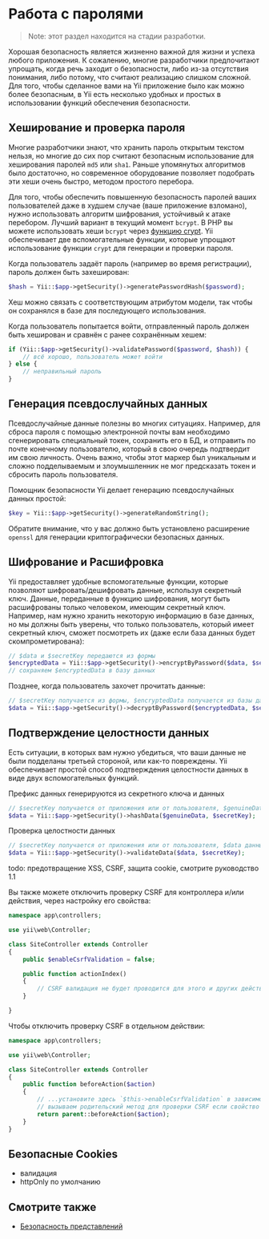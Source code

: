 Работа с паролями
=================

> Note: этот раздел находится на стадии разработки.

Хорошая безопасность является жизненно важной для жизни и успеха любого приложения.
К сожалению, многие разработчики предпочитают упрощать, когда речь заходит о безопасности,
либо из-за отсутствия понимания, либо потому, что считают реализацию слишком сложной.
Для того, чтобы сделанное вами на Yii приложение было как можно более безопасным, в Yii есть несколько удобных
и простых в использовании функций обеспечения безопасности.


Хеширование и проверка пароля
-----------------------------

Многие разработчики знают, что хранить пароль открытым текстом нельзя, но многие до сих пор считают безопасным
использование для хеширования паролей `md5` или `sha1`. Раньше упомянутых алгоритмов было достаточно, но современное
оборудование позволяет подобрать эти хеши очень быстро, методом простого перебора.

Для того, чтобы обеспечить повышенную безопасность паролей ваших пользователей даже в худшем случае (ваше
приложение взломано), нужно использовать алгоритм шифрования, устойчивый к атаке перебором. Лучший вариант в текущий
момент `bcrypt`. В PHP вы можете использовать хеши `bcrypt` через [функцию crypt](http://php.net/manual/en/function.crypt.php).
Yii обеспечивает две вспомогательные функции, которые упрощают использование функции `crypt` для генерации и проверки
пароля.

Когда пользователь задаёт пароль (например во время регистрации), пароль должен быть захеширован:


```php
$hash = Yii::$app->getSecurity()->generatePasswordHash($password);
```

Хеш можно связать с соответствующим атрибутом модели, так чтобы он сохранялся в базе для последующего использования.

Когда пользователь попытается войти, отправленный пароль должен быть хеширован и сравнён с ранее сохранённым хешем:

```php
if (Yii::$app->getSecurity()->validatePassword($password, $hash)) {
    // всё хорошо, пользователь может войти
} else {
    // неправильный пароль
}
```

Генерация псевдослучайных данных
--------------------------------

Псевдослучайные данные полезны во многих ситуациях. Например, для сброса пароля с помощью электронной почты
вам необходимо сгенерировать специальный токен, сохранить его в БД, и отправить по почте конечному пользователю,
который в свою очередь подтвердит им свою личность. Очень важно, чтобы этот маркер был уникальным и сложно
подделываемым и злоумышленник не мог предсказать токен и сбросить пароль пользователя.

Помощник безопасности Yii делает генерацию псевдослучайных данных простой:

```php
$key = Yii::$app->getSecurity()->generateRandomString();
```

Обратите внимание, что у вас должно быть установлено расширение `openssl` для генерации криптографически безопасных данных.

Шифрование и Расшифровка
------------------------

Yii предоставляет удобные вспомогательные функции, которые позволяют шифровать/дешифровать данные, используя секретный ключ.
Данные, переданные в функцию шифрования, могут быть расшифрованы только человеком, имеющим секретный ключ. Например, нам
нужно хранить некоторую информацию в базе данных, но мы должны быть уверены, что только пользователь, который имеет
секретный ключ, сможет посмотреть их (даже если база данных будет скомпрометирована):

```php
// $data и $secretKey передаются из формы
$encryptedData = Yii::$app->getSecurity()->encryptByPassword($data, $secretKey);
// сохраняем $encryptedData в базу данных
```

Позднее, когда пользователь захочет прочитать данные:

```php
// $secretKey получается из формы, $encryptedData получается из базы данных
$data = Yii::$app->getSecurity()->decryptByPassword($encryptedData, $secretKey);
```

Подтверждение целостности данных
--------------------------------

Есть ситуации, в которых вам нужно убедиться, что ваши данные не были подделаны третьей стороной, или как-то повреждены.
Yii обеспечивает простой способ подтверждения целостности данных в виде двух вспомогательных функций.

Префикс данных генерируются из секретного ключа и данных

```php
// $secretKey получается от приложения или от пользователя, $genuineData получаются из надёжного источника
$data = Yii::$app->getSecurity()->hashData($genuineData, $secretKey);
```

Проверка целостности данных

```php
// $secretKey получается от приложения или от пользователя, $data данные полученные из ненадёжного источника
$data = Yii::$app->getSecurity()->validateData($data, $secretKey);
```


todo: предотвращение XSS, CSRF, защита cookie, смотрите руководство 1.1

Вы также можете отключить проверку CSRF для контроллера и/или действия, через настройку его свойства:

```php
namespace app\controllers;

use yii\web\Controller;

class SiteController extends Controller
{
    public $enableCsrfValidation = false;

    public function actionIndex()
    {
        // CSRF валидация не будет проводится для этого и других действий
    }

}
```

Чтобы отключить проверку CSRF в отдельном действии:

```php
namespace app\controllers;

use yii\web\Controller;

class SiteController extends Controller
{
    public function beforeAction($action)
    {
        // ...установите здесь `$this->enableCsrfValidation` в зависимости от каких-то условий...
        // вызываем родительский метод для проверки CSRF если свойство установлено в `true`
        return parent::beforeAction($action);
    }
}
```

Безопасные Cookies
------------------

- валидация
- httpOnly по умолчанию

Смотрите также
--------------

- [Безопасность представлений](structure-views.md#Безопасность-)

